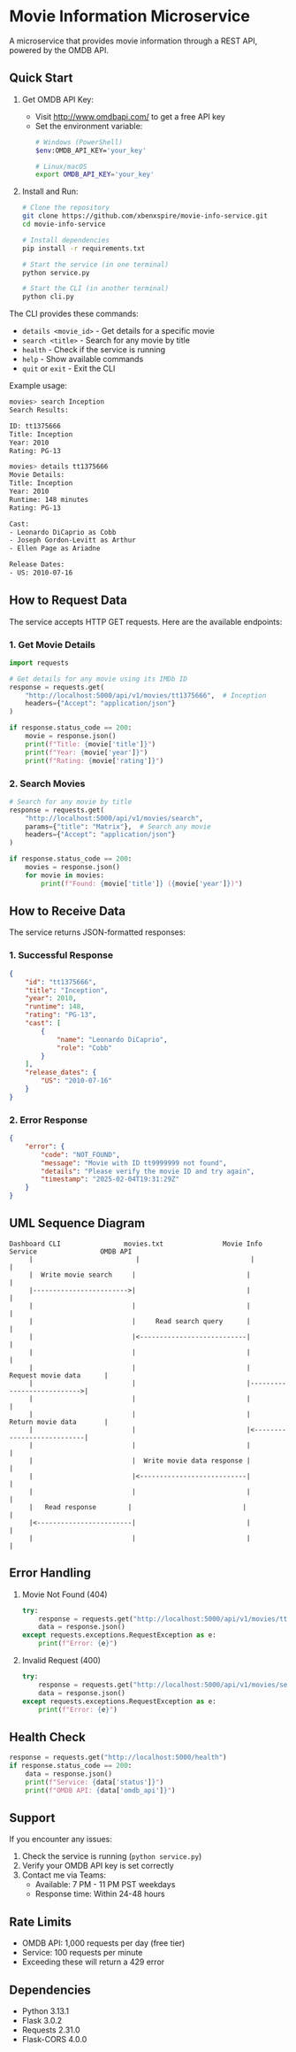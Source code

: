 # Movie Information Microservice

A microservice that provides movie information through a REST API, powered by the OMDB API.

## Quick Start

1. Get OMDB API Key:
   - Visit http://www.omdbapi.com/ to get a free API key
   - Set the environment variable:
     ```bash
     # Windows (PowerShell)
     $env:OMDB_API_KEY='your_key'
     
     # Linux/macOS
     export OMDB_API_KEY='your_key'
     ```

2. Install and Run:
   ```bash
   # Clone the repository
   git clone https://github.com/xbenxspire/movie-info-service.git
   cd movie-info-service

   # Install dependencies
   pip install -r requirements.txt

   # Start the service (in one terminal)
   python service.py

   # Start the CLI (in another terminal)
   python cli.py
   ```

The CLI provides these commands:
- `details <movie_id>` - Get details for a specific movie
- `search <title>` - Search for any movie by title
- `health` - Check if the service is running
- `help` - Show available commands
- `quit` or `exit` - Exit the CLI

Example usage:
```bash
movies> search Inception
Search Results:

ID: tt1375666
Title: Inception
Year: 2010
Rating: PG-13

movies> details tt1375666
Movie Details:
Title: Inception
Year: 2010
Runtime: 148 minutes
Rating: PG-13

Cast:
- Leonardo DiCaprio as Cobb
- Joseph Gordon-Levitt as Arthur
- Ellen Page as Ariadne

Release Dates:
- US: 2010-07-16
```

## How to Request Data

The service accepts HTTP GET requests. Here are the available endpoints:

### 1. Get Movie Details
```python
import requests

# Get details for any movie using its IMDb ID
response = requests.get(
    "http://localhost:5000/api/v1/movies/tt1375666",  # Inception
    headers={"Accept": "application/json"}
)

if response.status_code == 200:
    movie = response.json()
    print(f"Title: {movie['title']}")
    print(f"Year: {movie['year']}")
    print(f"Rating: {movie['rating']}")
```

### 2. Search Movies
```python
# Search for any movie by title
response = requests.get(
    "http://localhost:5000/api/v1/movies/search",
    params={"title": "Matrix"},  # Search any movie
    headers={"Accept": "application/json"}
)

if response.status_code == 200:
    movies = response.json()
    for movie in movies:
        print(f"Found: {movie['title']} ({movie['year']})")
```

## How to Receive Data

The service returns JSON-formatted responses:

### 1. Successful Response
```json
{
    "id": "tt1375666",
    "title": "Inception",
    "year": 2010,
    "runtime": 148,
    "rating": "PG-13",
    "cast": [
        {
            "name": "Leonardo DiCaprio",
            "role": "Cobb"
        }
    ],
    "release_dates": {
        "US": "2010-07-16"
    }
}
```

### 2. Error Response
```json
{
    "error": {
        "code": "NOT_FOUND",
        "message": "Movie with ID tt9999999 not found",
        "details": "Please verify the movie ID and try again",
        "timestamp": "2025-02-04T19:31:29Z"
    }
}
```

## UML Sequence Diagram

```
Dashboard CLI                movies.txt               Movie Info Service                OMDB API
     |                          |                            |                            |
     |  Write movie search     |                            |                            |
     |------------------------>|                            |                            |
     |                         |                            |                            |
     |                         |     Read search query      |                            |
     |                         |<---------------------------|                            |
     |                         |                            |                            |
     |                         |                            |    Request movie data      |
     |                         |                            |--------------------------->|
     |                         |                            |                            |
     |                         |                            |    Return movie data       |
     |                         |                            |<---------------------------|
     |                         |                            |                            |
     |                         |  Write movie data response |                            |
     |                         |<---------------------------|                            |
     |                         |                            |                            |
     |   Read response        |                            |                            |
     |<------------------------|                            |                            |
     |                         |                            |                            |
```

## Error Handling

1. Movie Not Found (404)
   ```python
   try:
       response = requests.get("http://localhost:5000/api/v1/movies/tt9999999")
       data = response.json()
   except requests.exceptions.RequestException as e:
       print(f"Error: {e}")
   ```

2. Invalid Request (400)
   ```python
   try:
       response = requests.get("http://localhost:5000/api/v1/movies/search")
       data = response.json()
   except requests.exceptions.RequestException as e:
       print(f"Error: {e}")
   ```

## Health Check

```python
response = requests.get("http://localhost:5000/health")
if response.status_code == 200:
    data = response.json()
    print(f"Service: {data['status']}")
    print(f"OMDB API: {data['omdb_api']}")
```

## Support

If you encounter any issues:
1. Check the service is running (`python service.py`)
2. Verify your OMDB API key is set correctly
3. Contact me via Teams:
   - Available: 7 PM - 11 PM PST weekdays
   - Response time: Within 24-48 hours

## Rate Limits
- OMDB API: 1,000 requests per day (free tier)
- Service: 100 requests per minute
- Exceeding these will return a 429 error

## Dependencies
- Python 3.13.1
- Flask 3.0.2
- Requests 2.31.0
- Flask-CORS 4.0.0
